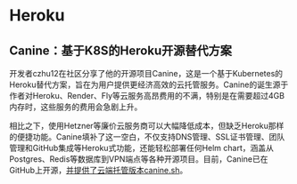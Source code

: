 # Heroku

## Canine：基于K8S的Heroku开源替代方案

开发者czhu12在社区分享了他的开源项目Canine，这是一个基于Kubernetes的Heroku替代方案，旨在为用户提供更经济高效的云托管服务。Canine的诞生源于作者对Heroku、Render、Fly等云服务高昂费用的不满，特别是在需要超过4GB内存时，这些服务的费用会急剧上升。  

相比之下，使用Hetzner等廉价云服务商可以大幅降低成本，但缺乏Heroku那样的便捷功能。Canine填补了这一空白，不仅支持DNS管理、SSL证书管理、团队管理和GitHub集成等Heroku式功能，还能轻松部署任何Helm chart，涵盖从Postgres、Redis等数据库到VPN端点等各种开源项目。目前，Canine已在GitHub上开源，[并提供了云端托管版本canine.sh](http://xn--canine-2e8i2c62jt66dr6i2metunu92bie1aolc.sh)。